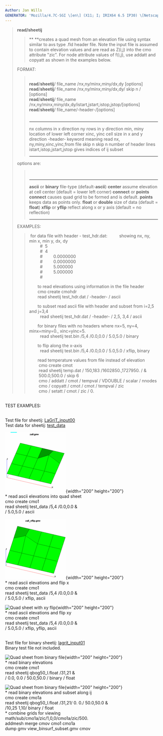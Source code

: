```yaml
---
Author: Jan Wills
GENERATOR: 'Mozilla/4.7C-SGI \[en\] (X11; I; IRIX64 6.5 IP30) \[Netscape\]'
---
```


> **read/sheetij**
>
> > ** **creates a quad mesh from an elevation file using syntax similar
> > to avs type .fld header file. Note the input file is assumed to
> > contain elevation values and are read as Z(i,j) into the cmo
> > attribute "zic". For node attribute values of f(i,j), use addatt and
> > copyatt as shown in the examples below.
>
> FORMAT:
>
> > \
> > **read**/**sheetij**/ file\_name /nx,ny/minx,miny/dx,dy \[options\]\
> > **read**/**sheetij**/ file\_name /nx,ny/minx,miny/dx,dy/ skip n /
> > \[options\]\
> > **read**/**sheetij**/ file\_name
> > /nx,ny/minx,miny/dx,dy/istart,jstart,istop,jstop/\[options\]\
> > **read**/**sheetij**/ file\_name/-header-/\[options\]\
> >  
> >   --------------------------- ------------------------------------------------------
> >   nx                          columns in x direction
> >   ny                          rows in y direction
> >   min, miny                   location of lower left corner
> >   xinc, yinc                  cell size in x and y direction
> >   -header-                    keyword meaning read nx, ny,miny,xinc,yinc,from file
> >   skip n                      skip n number of header lines
> >   istart,istop,jstart,jstop   gives indices of ij subset  
> >   --------------------------- ------------------------------------------------------
> >
> options are:
>
> >  
> >   --------------------------- ---------------------------------------------------------------
> >   **ascii** or **binary**     file-type (default-**ascii**)
> >   **center**                  assume elevation at cell center (default = lower left corner)
> >   **connect** or **points**   **connect** causes quad grid to be formed and is default.
> >                               **points** keeps data as points only.
> >   **float** or **double**     size of data (default = **float**)
> >   **xflip** or **yflip**      reflect along x or y axis (default = no reflection) 
> >   --------------------------- ---------------------------------------------------------------
> >
> EXAMPLES:
>
> >  for data file with header - test\_hdr.dat:          showing nx, ny,
> > min x, min y, dx, dy\
> >          \#  5    \
> >          \#  4    \
> >          \#         0.0000000  \
> >          \#         0.0000000  \
> >          \#         5.000000   \
> >          \#         5.000000   \
> >          \#
> >
> >        to read elevations using information in the file header\
> >        cmo create cmohdr\
> >        read sheetij test\_hdr.dat / -header- / ascii
> >
> >        to subset read ascii file with header and subset from i=2,5
> > and j=3,4\
> >          read sheetij test\_hdr.dat / -header- / 2,5, 3,4 / ascii
> >
> >        for binary files with no headers where nx=5, ny=4,
> > minx=miny=0., xinc=yinc=5.\
> >          read sheetij test.bin /5,4 /0.0,0.0 / 5.0,5.0 / binary
> >
> >        to flip along the x-axis\
> >          read sheetij test.bin /5,4 /0.0,0.0 / 5.0,5.0 / xflip,
> > binary
> >
> >        read temperature values from file instead of elevation\
> >         cmo create cmot\
> >         read sheetij temp.dat / 150,183 /1602850.,1727950. / &\
> >         500.0,500.0 / skip 6\
> >         cmo / addatt / cmot / tempval / VDOUBLE / scalar / nnodes\
> >         cmo / copyatt / cmot / cmot / tempval / zic\
> >         cmo / setatt / cmot / zic / 0.

\
TEST EXAMPLES:

\
Test file for sheetij: [LaGriT\_input00](new_html/lagrit_input00)\
Test data for sheetij: [test\_data](new_html/test_data)

![Quad sheet](new_html/image/zall_200w.GIF){width="200" height="200"}\
\* read ascii elevations into quad sheet\
cmo create cmo1\
read sheetij test\_data /5,4 /0.0,0.0 &\
/ 5.0,5.0 / ascii

![Quad sheet with xflip](new_html/image/zall_xflip_200w.GIF){width="200"
height="200"}\
\* read ascii elevations and flip x\
cmo create cmo1\
read sheetij test\_data /5,4 /0.0,0.0 &\
/ 5.0,5.0 / xflip, ascii

![Quad sheet with xy
flip](new_html/image/zall_xyflip_200w.GIF){width="200" height="200"}\
\* read ascii elevations and flip xy\
cmo create cmo1\
read sheetij test\_data /5,4 /0.0,0.0 &\
/ 5.0,5.0 / xflip, yflip, ascii

\
Test file for binary sheetij: [lagrit\_input01](lagrit_input01)\
Binary test file not included.

![Quad sheet from binary
file](new_html/image/binsurf_200w.GIF){width="200" height="200"}\
\* read binary elevations\
cmo create cmo1\
read sheetij qbog50\_l.float /31,21 &\
/ 0.0, 0.0 / 50.0,50.0 / binary / float

![Quad sheet from binary
file](new_html/image/view_binsurf_subset_200w.GIF){width="200"
height="200"}\
\* read binary elevations and subset along ij\
cmo create cmo1a\
read sheetij qbog50\_l.float /31,21/ 0. 0./ 50.0,50.0 &\
/10,25 1,10/ binary / float\
\* combine grids for viewing\
math/sub/cmo1a/zic/1,0,0/cmo1a/zic/500.\
addmesh merge cmov cmo1 cmo1a\
dump gmv view\_binsurf\_subset.gmv cmov
